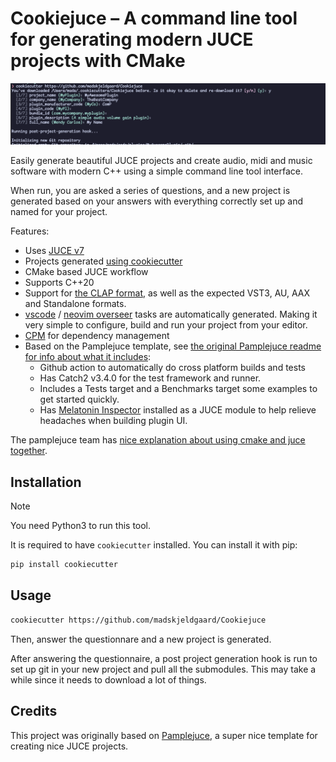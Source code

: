 # Cookiejuce – A command line tool for generating modern JUCE projects with CMake

![cookiejuce in action](cookiejuce.png) 

Easily generate beautiful JUCE projects and create audio, midi and music software with modern C++ using a simple command line tool interface.

When run, you are asked a series of questions, and a new project is generated based on your answers with everything correctly set up and named for your project.

Features:
- Uses [JUCE v7](https://github.com/juce-framework/JUCE)
- Projects generated [using cookiecutter](https://cookiecutter.readthedocs.io/en/stable/)
- CMake based JUCE workflow
- Supports C++20
- Support for [the CLAP format](https://u-he.com/community/clap/), as well as the expected VST3, AU, AAX and Standalone formats.
- [vscode](https://code.visualstudio.com/docs/editor/tasks) / [neovim overseer](https://github.com/stevearc/overseer.nvim) tasks are automatically generated. Making it very simple to configure, build and run your project from your editor.
- [CPM](https://github.com/cpm-cmake/CPM.cmake) for dependency management
- Based on the Pamplejuce template, see [the original Pamplejuce readme for info about what it includes](PAMPLEJUCE_README.md):
    - Github action to automatically do cross platform builds and tests
    - Has Catch2 v3.4.0 for the test framework and runner.
    - Includes a Tests target and a Benchmarks target some examples to get started quickly.
    - Has [Melatonin Inspector](https://github.com/sudara/melatonin_inspector) installed as a JUCE module to help relieve headaches when building plugin UI.

The pamplejuce team has [nice explanation about using cmake and juce together](https://melatonin.dev/blog/how-to-use-cmake-with-juce/).

## Installation

> [!NOTE]
> You need Python3 to run this tool.

It is required to have `cookiecutter` installed. You can install it with pip:

```bash
pip install cookiecutter
```
## Usage

```bash
cookiecutter https://github.com/madskjeldgaard/Cookiejuce
```

Then, answer the questionnare and a new project is generated.

After answering the questionnaire, a post project generation hook is run to set up git in your new project and pull all the submodules. This may take a while since it needs to download a lot of things.

## Credits

This project was originally based on [Pamplejuce](https://github.com/sudara/pamplejuce), a super nice template for creating nice JUCE projects.

